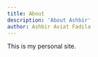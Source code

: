 ```yaml
---
title: About
description: 'About Ashbir'
author: Ashbir Aviat Fadila
---
```


This is my personal site.
